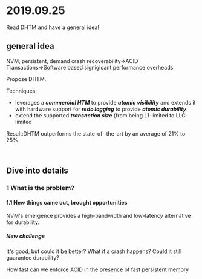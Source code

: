 # 2019.09.25

Read DHTM and have a general idea!



## general idea

NVM, persistent, demand crash recoverability$\Rightarrow$ACID Transactions$\Rightarrow$Software based signigicant performance overheads.  

Propose DHTM.  

Techniques:  

* leverages a ***commercial HTM*** to provide ***atomic visibility*** and extends it with hardware support for ***redo logging*** to provide ***atomic durability***
* extend the supported ***transaction size*** (from being L1-limited to LLC- limited

Result:DHTM outperforms the state-of- the-art by an average of 21% to 25% 

<br/>

## Dive into details

### 1 What is the problem?

#### 1.1 New things came out, brought opportunities

NVM's emergence provides a high-bandwidth and low-latency alternative for durability.   

##### New challenge

It's good, but could it be better? What if a crash happens? Could it still guarantee durability?



How fast can we enforce ACID in the presence of fast persistent memory











